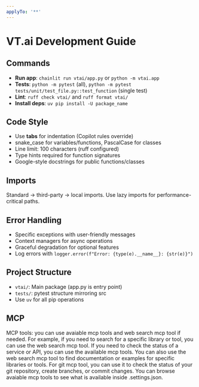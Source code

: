 ```yaml
---
applyTo: '**'
---
```

# VT.ai Development Guide

## Commands
- **Run app**: `chainlit run vtai/app.py` or `python -m vtai.app`
- **Tests**: `python -m pytest` (all), `python -m pytest tests/unit/test_file.py::test_function` (single test)
- **Lint**: `ruff check vtai/` and `ruff format vtai/`
- **Install deps**: `uv pip install -U package_name`

## Code Style
- Use **tabs** for indentation (Copilot rules override)
- snake_case for variables/functions, PascalCase for classes
- Line limit: 100 characters (ruff configured)
- Type hints required for function signatures
- Google-style docstrings for public functions/classes

## Imports
Standard → third-party → local imports. Use lazy imports for performance-critical paths.

## Error Handling
- Specific exceptions with user-friendly messages
- Context managers for async operations
- Graceful degradation for optional features
- Log errors with `logger.error(f"Error: {type(e).__name__}: {str(e)}")`

## Project Structure
- `vtai/`: Main package (app.py is entry point)
- `tests/`: pytest structure mirroring src
- Use `uv` for all pip operations

## MCP



MCP tools: you can use avaiable mcp tools and web search mcp tool if needed. For example, if you need to search for a specific library or tool, you can use the web search mcp tool. If you need to check the status of a service or API, you can use the available mcp tools. You can also use the web search mcp tool to find documentation or examples for specific libraries or tools. For git mcp tool, you can use it to check the status of your git repository, create branches, or commit changes. You can browse avaiable mcp tools to see what is available inside .settings.json.
